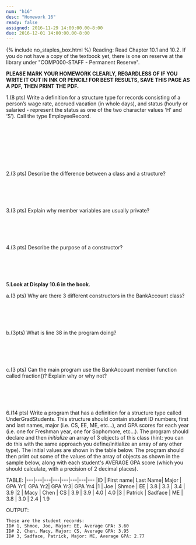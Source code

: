 ```yaml
---
num: "h16"
desc: "Homework 16"
ready: false
assigned: 2016-11-29 14:00:00.00-8:00
due: 2016-12-01 14:00:00.00-8:00
---
```

{% include no_staples_box.html %}
Reading: Read Chapter 10.1 and 10.2. If you do not have a copy of the textbook yet, there is one on reserve at the library under "COMP000-STAFF - Permanent Reserve".

<b>PLEASE MARK YOUR HOMEWORK CLEARLY, REGARDLESS OF IF YOU WRITE IT OUT IN INK OR PENCIL! FOR BEST RESULTS, SAVE THIS PAGE AS A PDF, THEN PRINT THE PDF.</b>

1.(8 pts) Write a definition for a structure type for records consisting of a person’s wage rate, accrued vacation (in whole days), and status (hourly or salaried - represent the status as one of the two character values ‘H’ and ‘S’).  Call the type EmployeeRecord.
<div style="margin-bottom:10em"></div>

2.(3 pts) Describe the difference between a class and a structure?
<div style="margin-bottom:6em"></div>

3.(3 pts) Explain why member variables are usually private?
<div style="margin-bottom:6em"></div>

4.(3 pts) Describe the purpose of a constructor?
<div style="margin-bottom:6em"></div>

<div class="pagebreak"></div>

5.**Look at Display 10.6 in the book.**

a.(3 pts) Why are there 3 different constructors in the BankAccount class?
<div style="margin-bottom:6em"></div>

b.(3pts)  What is line 38 in the program doing?
<div style="margin-bottom:6em"></div>

c.(3 pts) Can the main program use the BankAccount member function called fraction()? Explain why or why not?
<div style="margin-bottom:6em"></div>

6.(14 pts) Write a program that has a definition for a structure type called UnderGradStudents. This structure should contain student ID numbers, first and last names, major (i.e. CS, EE, ME, etc...), and GPA scores for each year (i.e. one for Freshman year, one for Sophomore, etc...). 
The program should declare and then *initialize* an array of 3 objects of this class (hint: you can do this with the same approach you define/initialize an array of any other type). 
The initial values are shown in the table below. The program should then print out some of the values of the array of objects as shown in the sample below, along with each student's AVERAGE GPA score (which you should calculate, with a precision of 2 decimal places).

<div markdown = "1">

TABLE:
|---|---|---|---|---|---|---|---
|ID | First name| Last Name| Major | GPA Yr1|  GPA Yr2| GPA Yr3| GPA Yr4
|1 | Joe | Shmoe | EE | 3.8 | 3.3 | 3.4 | 3.9
|2 | Macy | Chen | CS | 3.9 | 3.9 | 4.0 | 4.0
|3 | Patrick | Sadface | ME | 3.8 | 3.0 | 2.4 | 1.9

OUTPUT:
```
These are the student records:
ID# 1, Shmoe, Joe, Major: EE, Average GPA: 3.60
ID# 2, Chen, Macy, Major: CS, Average GPA: 3.95
ID# 3, Sadface, Patrick, Major: ME, Average GPA: 2.77
```
</div>
